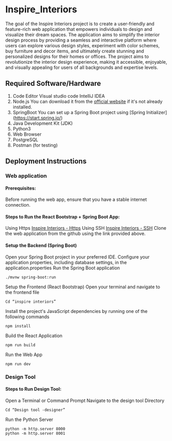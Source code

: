 # Inspire_Interiors
The goal of the Inspire Interiors project is to create a user-friendly and feature-rich web application that empowers individuals to design and visualize their dream spaces. The application aims to simplify the interior design process by providing a seamless and interactive platform where users can explore various design styles, experiment with color schemes, buy  furniture and decor items, and ultimately create stunning and personalized designs for their homes or offices. The project aims to revolutionize the interior design experience, making it accessible, enjoyable, and visually appealing for users of all backgrounds and expertise levels.

## Required Software/Hardware
1. Code Editor
        Visual studio code
        IntelliJ IDEA
2. Node.js
    You can download it from the [official website](https://nodejs.org/) if it's not already installed.
3. SpringBoot
    You can set up a Spring Boot project using [Spring Initializer] (https://start.spring.io/)
4. Java Development Kit (JDK)
5. Python3
6. Web Browser
7. PostgreSQL
8. Postman (for testing)

## Deployment Instructions
### Web application

#### Prerequisites: 
Before running the web app, ensure that you have a stable internet connection.

#### Steps to Run the React Bootstrap + Spring Boot App:
Using Https
    [Inspire Interiors - Https](https://github.com/Mashi-Abeywickrama/Inspire_Interiors.git)
Using SSH
    [Inspire Interiors - SSH](git@github.com:Mashi-Abeywickrama/Inspire_Interiors.git)
Clone the web application from the github using the link provided above.

#### Setup the Backend (Spring Boot)
Open your Spring Boot project in your preferred IDE.
Configure your application properties, including database settings, in the application.properties 
Run the Spring Boot application

    ./mvnw spring-boot:run
Setup the Frontend (React Bootstrap)
Open your terminal and navigate to the frontend file

    Cd “inspire interiors”
Install the project's JavaScript dependencies by running one of the following commands

	npm install
Build the React Application

	npm run build
Run the Web App

	npm run dev
### Design Tool
#### Steps to Run Design Tool:
Open a Terminal or Command Prompt
Navigate to the design tool Directory

	Cd “Design tool -designer”
Run the Python Server

	python -m http.server 8000
    python -m http.server 8001
